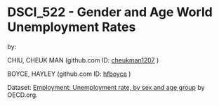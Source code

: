 # DSCI_522 - Gender and Age World Unemployment Rates
by:

CHIU, CHEUK MAN (github.com ID: [cheukman1207](https://github.com/cheukman1207) )

BOYCE, HAYLEY (github.com ID: [hfboyce](https://github.com/hfboyce) )

Dataset: [Employment: Unemployment rate, by sex and age group](https://stats.oecd.org/index.aspx?queryid=54743) by OECD.org. 
